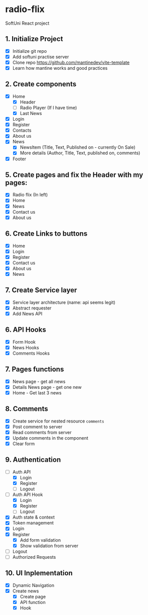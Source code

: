 # radio-flix

SoftUni React project

## 1. Initialize Project

- [x] Initialize git repo
- [x] Add softuni practise server
- [x] Clone repo https://github.com/mantinedev/vite-template
- [x] Learn how mantine works and good practices

## 2. Create components

- [x] Home
  - [x] Header
  - [ ] Radio Player (If I have time)
  - [x] Last News
- [x] Login
- [x] Register
- [x] Contacts
- [x] About us
- [x] News
  - [x] NewsItem (Title, Text, Published on - currently On Sale)
  - [x] More details (Author, Title, Text, published on, comments)
- [x] Footer

## 5. Create pages and fix the Header with my pages:

- [x] Radio flix (In left)
- [x] Home
- [x] News
- [x] Contact us
- [x] About us

## 6. Create Links to buttons

- [x] Home
- [x] Login
- [x] Register
- [x] Contact us
- [x] About us
- [x] News

## 7. Create Service layer

- [x] Service layer architecture (name: api seems legit)
- [x] Abstract requester
- [x] Add News API

## 6. API Hooks

- [x] Form Hook
- [x] News Hooks
- [x] Comments Hooks

## 7. Pages functions

- [x] News page - get all news
- [x] Details News page - get one new
- [x] Home - Get last 3 news

## 8. Comments

- [x] Create service for nested resource `comments`
- [x] Post comment to server
- [x] Read comments from server
- [x] Update comments in the component
- [x] Clear form

## 9. Authentication

- [ ] Auth API
  - [x] Login
  - [x] Register
  - [ ] Logout
- [ ] Auth API Hook
  - [x] Login
  - [x] Register
  - [ ] Logout
- [x] Auth state & context
- [x] Token management
- [x] Login
- [x] Register
  - [x] Add form validation
  - [x] Show validation from server
- [ ] Logout
- [ ] Authorized Requests

## 10. UI Inplementation

- [x] Dynamic Navigation
- [x] Create news
  - [x] Create page
  - [x] API function
  - [x] Hook
